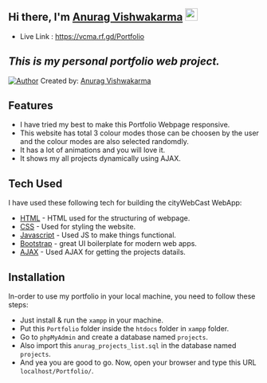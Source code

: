 ## Hi there, I'm [Anurag Vishwakarma](https://vcma.rf.gd/Portfolio/) <img src="https://media.giphy.com/media/hvRJCLFzcasrR4ia7z/giphy.gif" height="25px">


- Live Link : https://vcma.rf.gd/Portfolio

## _This is my personal portfolio web project._

[![Author](https://ashstudy.000webhostapp.com/anurag/Assets/icons/faviconA.ico)](https://vcma.rf.gd/Portfolio) Created by: [Anurag Vishwakarma](https://github.com/vishanurag)



## Features

- I have tried my best to make this Portfolio Webpage responsive.
- This website has total 3 colour modes those can be choosen by the user and the colour modes are also selected randomdly.
- It has a lot of animations and you will love it.
- It shows my all projects dynamically using AJAX.

## Tech Used

I have used these following tech for building the cityWebCast WebApp:

- [HTML]() - HTML used for the structuring of webpage.
- [CSS]() - Used for styling the website.
- [Javascript]() - Used JS to make things functional.
- [Bootstrap]() - great UI boilerplate for modern web apps.
- [AJAX]() - Used AJAX for getting the projects datails.



## Installation
In-order to use my portfolio in your local machine, you need to follow these steps:

- Just install & run the `xampp` in your machine.
- Put this `Portfolio` folder inside the `htdocs` folder in `xampp` folder.
- Go to `phpMyAdmin` and create a database named `projects`.
- Also import this `anurag_projects_list.sql` in the database named `projects`.
- And yea you are good to go. Now, open your browser and type this URL `localhost/Portfolio/`.  